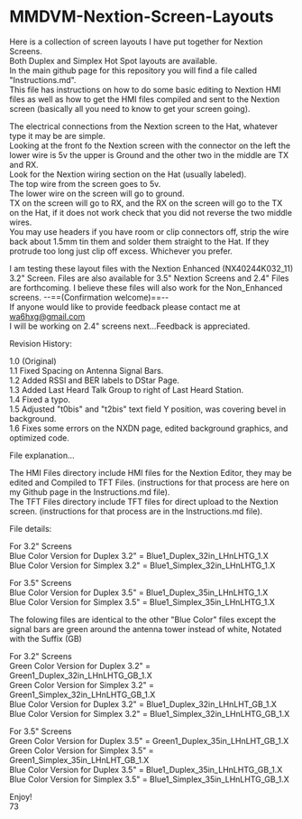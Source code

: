 # MMDVM-Nextion-Screen-Layouts
Here is a collection of screen layouts I have put together for Nextion Screens.  
Both Duplex and Simplex Hot Spot layouts are available.  
In the main github page for this repository you will find a file called "Instructions.md".   
This file has instructions on how to do some basic editing to Nextion HMI files as well as how to get the HMI files compiled and sent to the Nextion screen (basically all you need to know to get your screen going).  

The electrical connections from the Nextion screen to the Hat, whatever type it may be are simple.  
Looking at the front fo the Nextion screen with the connector on the left the lower wire is 5v the upper is Ground and the other two in the middle are TX and RX.  
Look for the Nextion wiring section on the Hat (usually labeled).  
The top wire from the screen goes to 5v.  
The lower wire on the screen will go to ground.  
TX on the screen will go to RX, and the RX on the screen will go to the TX on the Hat, if it does not work check that you did   not reverse the two middle wires.   
You may use headers if you have room or clip connectors off, strip the wire back about 1.5mm tin them and solder them straight to the Hat. If they protrude too long just clip off excess. Whichever you prefer.   

I am testing these layout files with the Nextion Enhanced (NX40244K032_11) 3.2" Screen. 
Files are also available for 3.5" Nextion Screens and 2.4" Files are forthcoming.
I believe these files will also work for the Non_Enhanced screens. --==(Confirmation welcome)==--  
If anyone would like to provide feedback please contact me at wa6hxg@gmail.com  
I will be working on 2.4" screens next...Feedback is appreciated.  

Revision History:   

1.0 (Original)  
1.1 Fixed Spacing on Antenna Signal Bars.  
1.2 Added RSSI and BER labels to DStar Page.  
1.3 Added Last Heard Talk Group to right of Last Heard Station.  
1.4 Fixed a typo.  
1.5 Adjusted "t0bis" and "t2bis" text field Y position, was covering bevel in background.  
1.6 Fixes some errors on the NXDN page, edited background graphics, and optimized code.

File explanation...  

The HMI Files directory include HMI files for the Nextion Editor, they may be edited and Compiled to TFT Files. (instructions   for that process are here on my Github page in the Instructions.md file).  
The TFT Files directory include TFT files for direct upload to the Nextion screen. (instructions for that process are in the   Instructions.md file).  

File details:  
  
For 3.2" Screens  
Blue Color Version for Duplex 3.2" = Blue1_Duplex_32in_LHnLHTG_1.X  
Blue Color Version for Simplex 3.2" = Blue1_Simplex_32in_LHnLHTG_1.X  
  
For 3.5" Screens  
Blue Color Version for Duplex 3.5" = Blue1_Duplex_35in_LHnLHTG_1.X  
Blue Color Version for Simplex 3.5" = Blue1_Simplex_35in_LHnLHTG_1.X  
  
The folowing files are identical to the other "Blue Color" files except the signal bars are green around the antenna tower   instead of white, Notated with the Suffix (GB)  
  
For 3.2" Screens  
Green Color Version for Duplex 3.2" = Green1_Duplex_32in_LHnLHTG_GB_1.X  
Green Color Version for Simplex 3.2" = Green1_Simplex_32in_LHnLHTG_GB_1.X  
Blue Color Version for Duplex 3.2" = Blue1_Duplex_32in_LHnLHT_GB_1.X  
Blue Color Version for Simplex 3.2" = Blue1_Simplex_32in_LHnLHTG_GB_1.X  
  
For 3.5" Screens  
Green Color Version for Duplex 3.5" = Green1_Duplex_35in_LHnLHT_GB_1.X  
Green Color Version for Simplex 3.5" = Green1_Simplex_35in_LHnLHT_GB_1.X  
Blue Color Version for Duplex 3.5" = Blue1_Duplex_35in_LHnLHTG_GB_1.X  
Blue Color Version for Simplex 3.5" = Blue1_Simplex_35in_LHnLHTG_GB_1.X  

Enjoy!  
73  
